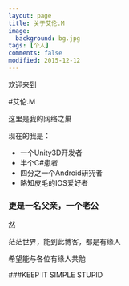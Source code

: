 ```yaml
---
layout: page
title: 关于艾伦.M
image:
  background: bg.jpg
tags: [个人]
comments: false
modified: 2015-12-12
---
```

欢迎来到

#艾伦.M

这里是我的网络之巢

现在的我是：

* 一个Unity3D开发者
* 半个C#患者
* 四分之一个Android研究者
* 略知皮毛的IOS爱好者

### 更是一名父亲，一个老公

然

茫茫世界，能到此博客，都是有缘人

希望能与各位有缘人共勉


###KEEP IT SIMPLE STUPID



